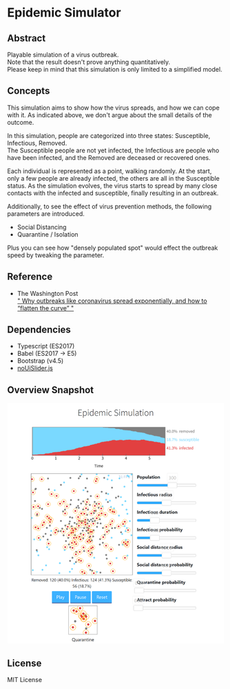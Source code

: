 # Epidemic Simulator
## Abstract
Playable simulation of a virus outbreak.  
Note that the result doesn't prove anything quantitatively.  
Please keep in mind that this simulation is only limited to a simplified model.

## Concepts
This simulation aims to show how the virus spreads, and how we can cope with it.
As indicated above, we don't argue about the small details of the outcome.  

In this simulation, people are categorized into three states: Susceptible, Infectious, Removed.  
The Susceptible people are not yet infected, the Infectious are people who have been infected, and the Removed are deceased or recovered ones.

Each individual is represented as a point, walking randomly.
At the start, only a few people are already infected, the others are all in the Susceptible status. As the simulation evolves, the virus starts to spread by many close contacts with the infected and susceptible, finally resulting in an outbreak.

Additionally, to see the effect of virus prevention methods, the following parameters are introduced.
* Social Distancing
* Quarantine / Isolation

Plus you can see how "densely populated spot" would effect the outbreak speed by tweaking the parameter.

## Reference
* The Washington Post  
[" Why outbreaks like coronavirus spread exponentially, and how to “flatten the curve” "  ](https://www.washingtonpost.com/graphics/2020/world/corona-simulator/)

## Dependencies
* Typescript (ES2017)
* Babel (ES2017 -> E5)
* Bootstrap (v4.5)
* [noUiSlider.js](https://github.com/leongersen/noUiSlider)

## Overview Snapshot
![Overview](img/whole.png)

## License
MIT License
